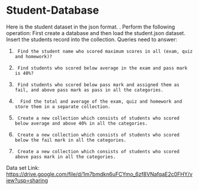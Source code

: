 # Student-Database
Here is the student dataset in the json format. .
Perform the following operation:
First create a database and then load the student.json dataset.
Insert the students record into the collection.
Queries need to answer:
1)      Find the student name who scored maximum scores in all (exam, quiz and homework)?
2)      Find students who scored below average in the exam and pass mark is 40%?
3)      Find students who scored below pass mark and assigned them as fail, and above pass mark as pass in all the categories.
4)       Find the total and average of the exam, quiz and homework and store them in a separate collection.
5)      Create a new collection which consists of students who scored below average and above 40% in all the categories.
6)      Create a new collection which consists of students who scored below the fail mark in all the categories.
7)      Create a new collection which consists of students who scored above pass mark in all the categories.
Data set Link: https://drive.google.com/file/d/1m7bmdkn6uFCYmo_6zf8VNafqaE2c0FHY/view?usp=sharing

